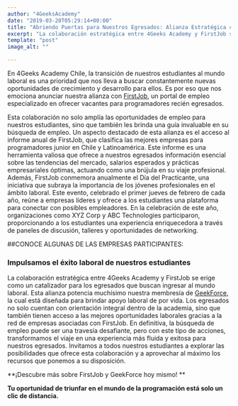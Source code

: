 ```yaml
---
author: "4GeeksAcademy"
date: "2019-03-20T05:29:14+00:00"
title: "Abriendo Puertas para Nuestros Egresados: Alianza Estratégica con FirstJob"
excerpt: "La colaboración estratégica entre 4Geeks Academy y FirstJob se erige como un catalizador para los egresados que buscan ingresar al mundo laboral. Esta alianza potencia muchísimo nuestra membresía."
template: "post"
image_alt: ""

---
```


En 4Geeks Academy Chile, la transición de nuestros estudiantes al mundo laboral es una prioridad que nos lleva a buscar constantemente nuevas oportunidades de crecimiento y desarrollo para ellos. Es por eso que nos emociona anunciar nuestra alianza con [FirstJob](https://firstjob.me/), un portal de empleo especializado en ofrecer vacantes para programadores recién egresados. 

Esta colaboración no solo amplía las oportunidades de empleo para nuestros estudiantes, sino que también les brinda una guía invaluable en su búsqueda de empleo. Un aspecto destacado de esta alianza es el acceso al informe anual de FirstJob, que clasifica las mejores empresas para programadores junior en Chile y Latinoamérica. Este informe es una herramienta valiosa que ofrece a nuestros egresados información esencial sobre las tendencias del mercado, salarios esperados y prácticas empresariales óptimas, actuando como una brújula en su viaje profesional.
Además, FirstJob conmemora anualmente el Día del Practicante, una iniciativa que subraya la importancia de los jóvenes profesionales en el ámbito laboral. Este evento, celebrado el primer jueves de febrero de cada año, reúne a empresas líderes y ofrece a los estudiantes una plataforma para conectar con posibles empleadores. En la celebración de este año, organizaciones como XYZ Corp y ABC Technologies participaron, proporcionando a los estudiantes una experiencia enriquecedora a través de paneles de discusión, talleres y oportunidades de networking.

##CONOCE ALGUNAS DE LAS EMPRESAS PARTICIPANTES:

### Impulsamos el éxito laboral de nuestros estudiantes
La colaboración estratégica entre 4Geeks Academy y FirstJob se erige como un catalizador para los egresados que buscan ingresar al mundo laboral. Esta alianza potencia muchísimo nuestra membresía de [GeekForce](https://4geeksacademy.com/es/geekforce), la cual está diseñada para brindar apoyo laboral de por vida. Los egresados no solo cuentan con orientación integral dentro de la academia, sino que también tienen acceso a las mejores oportunidades laborales gracias a la red de empresas asociadas con FirstJob.
En definitiva, la búsqueda de empleo puede ser una travesía desafiante, pero con este tipo de acciones, transformamos el viaje en una experiencia más fluida y exitosa para nuestros egresados. Invitamos a todos nuestros estudiantes a explorar las posibilidades que ofrece esta colaboración y a aprovechar al máximo los recursos que ponemos a su disposición.

**¡Descubre más sobre FirstJob y GeekForce hoy mismo! **

**Tu oportunidad de triunfar en el mundo de la programación está solo un clic de distancia.**

